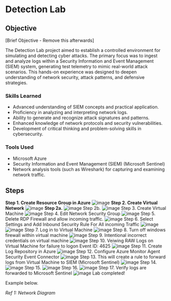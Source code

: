 # Detection Lab

## Objective
[Brief Objective - Remove this afterwards]

The Detection Lab project aimed to establish a controlled environment for simulating and detecting cyber attacks. The primary focus was to ingest and analyze logs within a Security Information and Event Management (SIEM) system, generating test telemetry to mimic real-world attack scenarios. This hands-on experience was designed to deepen understanding of network security, attack patterns, and defensive strategies.

### Skills Learned


- Advanced understanding of SIEM concepts and practical application.
- Proficiency in analyzing and interpreting network logs.
- Ability to generate and recognize attack signatures and patterns.
- Enhanced knowledge of network protocols and security vulnerabilities.
- Development of critical thinking and problem-solving skills in cybersecurity.

### Tools Used


- Microsoft Azure
- Security Information and Event Management (SIEM) (Microsoft Sentinel)
- Network analysis tools (such as Wireshark) for capturing and examining network traffic.
  
## Steps


**Step 1. **Create Resource Group in Azure****
![image](https://github.com/user-attachments/assets/2cf69984-ce03-4ee3-9ce3-5fc5a2038984)
**Step 2. Create Virtual Network**
![image](https://github.com/user-attachments/assets/3ccb56c1-84eb-43aa-8cae-a37b25cfedc8)
**Step 2a.**
![image](https://github.com/user-attachments/assets/e3d186f8-33eb-4048-9574-15d846b2f9b3)
Step 2b.
![image](https://github.com/user-attachments/assets/e5cddb71-1c03-43d2-afea-1a68b750bc43)
Step 3. Create Virtual Machine
![image](https://github.com/user-attachments/assets/a5507dd0-4843-46ff-83aa-0797fad9e686)
Step 4. Edit Network Security Group
![image](https://github.com/user-attachments/assets/d0b517c1-c99f-4851-9255-9786b88ef420)
Step 5. Delete RDP Firewall and allow incoming traffic.
![image](https://github.com/user-attachments/assets/ebd81bd0-1386-4cba-879a-b8b5f87fdc0f)
Step 6. Select Settings and Add Inbound Security Rule For All incoming Traffic
![image](https://github.com/user-attachments/assets/184522ac-517f-43fb-9252-fd4c4544f24a)
![image](https://github.com/user-attachments/assets/62916701-a132-4449-8bcb-2abd57bacf4e)
Step 7. Log in to Virtual Machine
![image](https://github.com/user-attachments/assets/482aff48-0fcb-47d3-9552-cab4a9845113)
Step 8. Turn off windows firewall within virtual machine
![image](https://github.com/user-attachments/assets/1f72c9a1-444a-463c-906d-ea50e11a8479)
Step 9. Intentional incorrect credentials on virtual machine
![image](https://github.com/user-attachments/assets/4b0bc9b5-cd4a-431f-8713-05b737d28914)
Step 10. Veiwing RAW Logs on Virtual Machine for failure to logon Event ID: 4625
![image](https://github.com/user-attachments/assets/42989954-a35e-4147-b5b0-7daddbaf6c43)
Step 11. Create Log Repository in Azure
![image](https://github.com/user-attachments/assets/a42e2861-ca2d-452e-8779-3052685ec6ec)
Step 12. Configure Azure Monitor Agent Security Event Connector
![image](https://github.com/user-attachments/assets/b783c0be-705a-43fe-a6ce-a576ea4fe502)
Step 13. This will create a rule to forward logs from Virtual Machine to SIEM (Microsoft Sentinel)
![image](https://github.com/user-attachments/assets/87e3c7c4-aa52-4ece-91e1-92b738e5318e)
Step 14.
![image](https://github.com/user-attachments/assets/852aee64-7403-4a80-a49a-f78820fde688)
Step 15.
![image](https://github.com/user-attachments/assets/4a76aa3d-c085-4ee6-abdb-c8541cbe25e8)
Step 16.
![image](https://github.com/user-attachments/assets/3cc4d7ce-60bc-418d-8176-e2304b64b8a8)
Step 17. Verify logs are forwarded to Microsoft Sentinel
![image](https://github.com/user-attachments/assets/da00c5c0-89b8-4db9-92a5-53b4faf94813)
Lab completed!



















Example below.

*Ref 1: Network Diagram*
